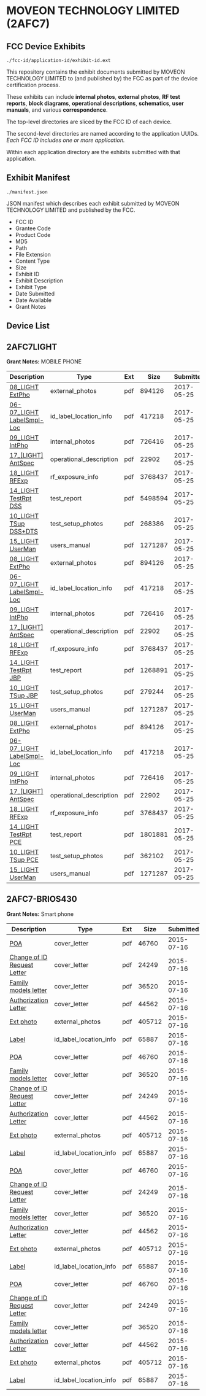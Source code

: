 # MOVEON TECHNOLOGY LIMITED (2AFC7)
## FCC Device Exhibits

```
./fcc-id/application-id/exhibit-id.ext
```

This repository contains the exhibit documents submitted by MOVEON TECHNOLOGY LIMITED to (and published by) the FCC as part of the device certification process.

These exhibits can include **internal photos**, **external photos**, **RF test reports**, **block diagrams**, **operational descriptions**, **schematics**, **user manuals**, and various **correspondence**.

The top-level directories are sliced by the FCC ID of each device.

The second-level directories are named according to the application UUIDs. *Each FCC ID includes one or more application.*

Within each application directory are the exhibits submitted with that application. 

## Exhibit Manifest

```
./manifest.json
```

JSON manifest which describes each exhibit submitted by MOVEON TECHNOLOGY LIMITED and published by the FCC.

- FCC ID
- Grantee Code
- Product Code
- MD5
- Path
- File Extension
- Content Type
- Size
- Exhibit ID
- Exhibit Description
- Exhibit Type
- Date Submitted
- Date Available
- Grant Notes

## Device List
## 2AFC7LIGHT
**Grant Notes:** MOBILE PHONE

| Description | Type | Ext | Size | Submitted | Available |
| ----------- | ---- | --- | ---- | --------- | --------- |
| [08_LIGHT ExtPho](2AFC7LIGHT/01356ee1609d5b860ea4e2a00c710ed0/3402544.pdf) | external_photos | pdf | 894126 | 2017-05-25 | 2017-05-25 |
| [06-07_LIGHT LabelSmpl-Loc](2AFC7LIGHT/01356ee1609d5b860ea4e2a00c710ed0/3402543.pdf) | id_label_location_info | pdf | 417218 | 2017-05-25 | 2017-05-25 |
| [09_LIGHT IntPho](2AFC7LIGHT/01356ee1609d5b860ea4e2a00c710ed0/3402545.pdf) | internal_photos | pdf | 726416 | 2017-05-25 | 2017-05-25 |
| [17_[LIGHT] AntSpec](2AFC7LIGHT/01356ee1609d5b860ea4e2a00c710ed0/3402553.pdf) | operational_description | pdf | 22902 | 2017-05-25 | 2017-05-25 |
| [18_LIGHT RFExp](2AFC7LIGHT/01356ee1609d5b860ea4e2a00c710ed0/3402554.pdf) | rf_exposure_info | pdf | 3768437 | 2017-05-25 | 2017-05-25 |
| [14_LIGHT TestRpt DSS](2AFC7LIGHT/01356ee1609d5b860ea4e2a00c710ed0/3402550.pdf) | test_report | pdf | 5498594 | 2017-05-25 | 2017-05-25 |
| [10_LIGHT TSup DSS+DTS](2AFC7LIGHT/01356ee1609d5b860ea4e2a00c710ed0/3402546.pdf) | test_setup_photos | pdf | 268386 | 2017-05-25 | 2017-05-25 |
| [15_LIGHT UserMan](2AFC7LIGHT/01356ee1609d5b860ea4e2a00c710ed0/3402551.pdf) | users_manual | pdf | 1271287 | 2017-05-25 | 2017-05-25 |
| [08_LIGHT ExtPho](2AFC7LIGHT/d8f783d2803b070da393074b76b75cd9/3402544.pdf) | external_photos | pdf | 894126 | 2017-05-25 | 2017-05-25 |
| [06-07_LIGHT LabelSmpl-Loc](2AFC7LIGHT/d8f783d2803b070da393074b76b75cd9/3402543.pdf) | id_label_location_info | pdf | 417218 | 2017-05-25 | 2017-05-25 |
| [09_LIGHT IntPho](2AFC7LIGHT/d8f783d2803b070da393074b76b75cd9/3402545.pdf) | internal_photos | pdf | 726416 | 2017-05-25 | 2017-05-25 |
| [17_[LIGHT] AntSpec](2AFC7LIGHT/d8f783d2803b070da393074b76b75cd9/3402553.pdf) | operational_description | pdf | 22902 | 2017-05-25 | 2017-05-25 |
| [18_LIGHT RFExp](2AFC7LIGHT/d8f783d2803b070da393074b76b75cd9/3402554.pdf) | rf_exposure_info | pdf | 3768437 | 2017-05-25 | 2017-05-25 |
| [14_LIGHT TestRpt JBP](2AFC7LIGHT/d8f783d2803b070da393074b76b75cd9/3402575.pdf) | test_report | pdf | 1268891 | 2017-05-25 | 2017-05-25 |
| [10_LIGHT TSup JBP](2AFC7LIGHT/d8f783d2803b070da393074b76b75cd9/3402571.pdf) | test_setup_photos | pdf | 279244 | 2017-05-25 | 2017-05-25 |
| [15_LIGHT UserMan](2AFC7LIGHT/d8f783d2803b070da393074b76b75cd9/3402551.pdf) | users_manual | pdf | 1271287 | 2017-05-25 | 2017-05-25 |
| [08_LIGHT ExtPho](2AFC7LIGHT/d44a53f2ab12e6946610925abede7b08/3402544.pdf) | external_photos | pdf | 894126 | 2017-05-25 | 2017-05-25 |
| [06-07_LIGHT LabelSmpl-Loc](2AFC7LIGHT/d44a53f2ab12e6946610925abede7b08/3402543.pdf) | id_label_location_info | pdf | 417218 | 2017-05-25 | 2017-05-25 |
| [09_LIGHT IntPho](2AFC7LIGHT/d44a53f2ab12e6946610925abede7b08/3402545.pdf) | internal_photos | pdf | 726416 | 2017-05-25 | 2017-05-25 |
| [17_[LIGHT] AntSpec](2AFC7LIGHT/d44a53f2ab12e6946610925abede7b08/3402553.pdf) | operational_description | pdf | 22902 | 2017-05-25 | 2017-05-25 |
| [18_LIGHT RFExp](2AFC7LIGHT/d44a53f2ab12e6946610925abede7b08/3402554.pdf) | rf_exposure_info | pdf | 3768437 | 2017-05-25 | 2017-05-25 |
| [14_LIGHT TestRpt PCE](2AFC7LIGHT/d44a53f2ab12e6946610925abede7b08/3402588.pdf) | test_report | pdf | 1801881 | 2017-05-25 | 2017-05-25 |
| [10_LIGHT TSup PCE](2AFC7LIGHT/d44a53f2ab12e6946610925abede7b08/3402584.pdf) | test_setup_photos | pdf | 362102 | 2017-05-25 | 2017-05-25 |
| [15_LIGHT UserMan](2AFC7LIGHT/d44a53f2ab12e6946610925abede7b08/3402551.pdf) | users_manual | pdf | 1271287 | 2017-05-25 | 2017-05-25 |
## 2AFC7-BRIOS430
**Grant Notes:** Smart phone

| Description | Type | Ext | Size | Submitted | Available |
| ----------- | ---- | --- | ---- | --------- | --------- |
| [POA](2AFC7-BRIOS430/2f447a5a129d3bfd051c20776a90108b/2681299.pdf) | cover_letter | pdf | 46760 | 2015-07-16 | 2015-07-16 |
| [Change of ID Request Letter](2AFC7-BRIOS430/2f447a5a129d3bfd051c20776a90108b/2681295.pdf) | cover_letter | pdf | 24249 | 2015-07-16 | 2015-07-16 |
| [Family models letter](2AFC7-BRIOS430/2f447a5a129d3bfd051c20776a90108b/2681296.pdf) | cover_letter | pdf | 36520 | 2015-07-16 | 2015-07-16 |
| [Authorization Letter](2AFC7-BRIOS430/2f447a5a129d3bfd051c20776a90108b/2681318.pdf) | cover_letter | pdf | 44562 | 2015-07-16 | 2015-07-16 |
| [Ext photo](2AFC7-BRIOS430/2f447a5a129d3bfd051c20776a90108b/2484595.pdf) | external_photos | pdf | 405712 | 2015-07-16 | 2015-07-16 |
| [Label](2AFC7-BRIOS430/2f447a5a129d3bfd051c20776a90108b/2681298.pdf) | id_label_location_info | pdf | 65887 | 2015-07-16 | 2015-07-16 |
| [POA](2AFC7-BRIOS430/54934ac22a55aa7cdb2cdf4c89fa561a/2681299.pdf) | cover_letter | pdf | 46760 | 2015-07-16 | 2015-07-16 |
| [Family models letter](2AFC7-BRIOS430/54934ac22a55aa7cdb2cdf4c89fa561a/2681296.pdf) | cover_letter | pdf | 36520 | 2015-07-16 | 2015-07-16 |
| [Change of ID Request Letter](2AFC7-BRIOS430/54934ac22a55aa7cdb2cdf4c89fa561a/2681295.pdf) | cover_letter | pdf | 24249 | 2015-07-16 | 2015-07-16 |
| [Authorization Letter](2AFC7-BRIOS430/54934ac22a55aa7cdb2cdf4c89fa561a/2681318.pdf) | cover_letter | pdf | 44562 | 2015-07-16 | 2015-07-16 |
| [Ext photo](2AFC7-BRIOS430/54934ac22a55aa7cdb2cdf4c89fa561a/2484595.pdf) | external_photos | pdf | 405712 | 2015-07-16 | 2015-07-16 |
| [Label](2AFC7-BRIOS430/54934ac22a55aa7cdb2cdf4c89fa561a/2681298.pdf) | id_label_location_info | pdf | 65887 | 2015-07-16 | 2015-07-16 |
| [POA](2AFC7-BRIOS430/bb6b237478be0842b92607d83a082609/2681299.pdf) | cover_letter | pdf | 46760 | 2015-07-16 | 2015-07-16 |
| [Change of ID Request Letter](2AFC7-BRIOS430/bb6b237478be0842b92607d83a082609/2681295.pdf) | cover_letter | pdf | 24249 | 2015-07-16 | 2015-07-16 |
| [Family models letter](2AFC7-BRIOS430/bb6b237478be0842b92607d83a082609/2681296.pdf) | cover_letter | pdf | 36520 | 2015-07-16 | 2015-07-16 |
| [Authorization Letter](2AFC7-BRIOS430/bb6b237478be0842b92607d83a082609/2681318.pdf) | cover_letter | pdf | 44562 | 2015-07-16 | 2015-07-16 |
| [Ext photo](2AFC7-BRIOS430/bb6b237478be0842b92607d83a082609/2484595.pdf) | external_photos | pdf | 405712 | 2015-07-16 | 2015-07-16 |
| [Label](2AFC7-BRIOS430/bb6b237478be0842b92607d83a082609/2681298.pdf) | id_label_location_info | pdf | 65887 | 2015-07-16 | 2015-07-16 |
| [POA](2AFC7-BRIOS430/8d83ef05dcd31a746b428e7e6c59a1f4/2681299.pdf) | cover_letter | pdf | 46760 | 2015-07-16 | 2015-07-16 |
| [Change of ID Request Letter](2AFC7-BRIOS430/8d83ef05dcd31a746b428e7e6c59a1f4/2681295.pdf) | cover_letter | pdf | 24249 | 2015-07-16 | 2015-07-16 |
| [Family models letter](2AFC7-BRIOS430/8d83ef05dcd31a746b428e7e6c59a1f4/2681296.pdf) | cover_letter | pdf | 36520 | 2015-07-16 | 2015-07-16 |
| [Authorization Letter](2AFC7-BRIOS430/8d83ef05dcd31a746b428e7e6c59a1f4/2681318.pdf) | cover_letter | pdf | 44562 | 2015-07-16 | 2015-07-16 |
| [Ext photo](2AFC7-BRIOS430/8d83ef05dcd31a746b428e7e6c59a1f4/2484595.pdf) | external_photos | pdf | 405712 | 2015-07-16 | 2015-07-16 |
| [Label](2AFC7-BRIOS430/8d83ef05dcd31a746b428e7e6c59a1f4/2681298.pdf) | id_label_location_info | pdf | 65887 | 2015-07-16 | 2015-07-16 |
